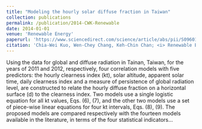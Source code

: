 ```yaml
---
title: "Modeling the hourly solar diffuse fraction in Taiwan"
collection: publications
permalink: /publication/2014-CWK-Renewable
date: 2014-01-01
venue: 'Renewable Energy'
paperurl: 'https://www.sciencedirect.com/science/article/abs/pii/S0960148113006605'
citation: 'Chia-Wei Kuo, Wen-Chey Chang, Keh-Chin Chan; <i> Renewable Energy</i>. Vol. 66, pg. 56-61, 2014.'
---
```

Using the data for global and diffuse radiation in Tainan, Taiwan, for the years of 2011 and 2012, respectively, four correlation models with five predictors: the hourly clearness index (kt), solar altitude, apparent solar time, daily clearness index and a measure of persistence of global radiation level, are constructed to relate the hourly diffuse fraction on a horizontal surface (d) to the clearness index. Two models use a single logistic equation for all kt values, Eqs. (6), (7), and the other two models use a set of piece-wise linear equations for four kt intervals, Eqs. (8), (9). The proposed models are compared respectively with the fourteen models available in the literature, in terms of the four statistical indicators...
